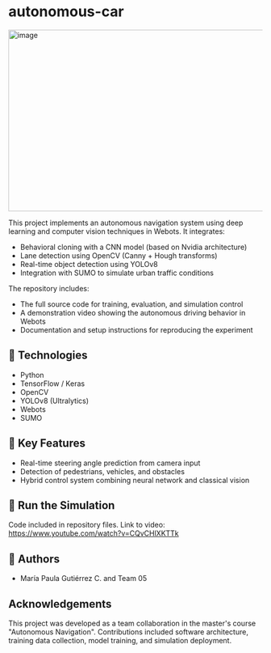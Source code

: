 # autonomous-car

<img width="915" height="359" alt="image" src="https://github.com/user-attachments/assets/84169993-3724-4763-a931-42c97fde27c3" />


This project implements an autonomous navigation system using deep learning and computer vision techniques in Webots. It integrates:

- Behavioral cloning with a CNN model (based on Nvidia architecture)
- Lane detection using OpenCV (Canny + Hough transforms)
- Real-time object detection using YOLOv8
- Integration with SUMO to simulate urban traffic conditions

The repository includes:
- The full source code for training, evaluation, and simulation control
- A demonstration video showing the autonomous driving behavior in Webots
- Documentation and setup instructions for reproducing the experiment

## 🔧 Technologies
- Python
- TensorFlow / Keras
- OpenCV
- YOLOv8 (Ultralytics)
- Webots
- SUMO

## 🧪 Key Features
- Real-time steering angle prediction from camera input
- Detection of pedestrians, vehicles, and obstacles
- Hybrid control system combining neural network and classical vision

## 🚀 Run the Simulation
Code included in repository files. 
Link to video: https://www.youtube.com/watch?v=CQvCHlXKTTk

## 🧠 Authors
- María Paula Gutiérrez C. and Team 05

## Acknowledgements
This project was developed as a team collaboration in the master's course "Autonomous Navigation". Contributions included software architecture, training data collection, model training, and simulation deployment.
